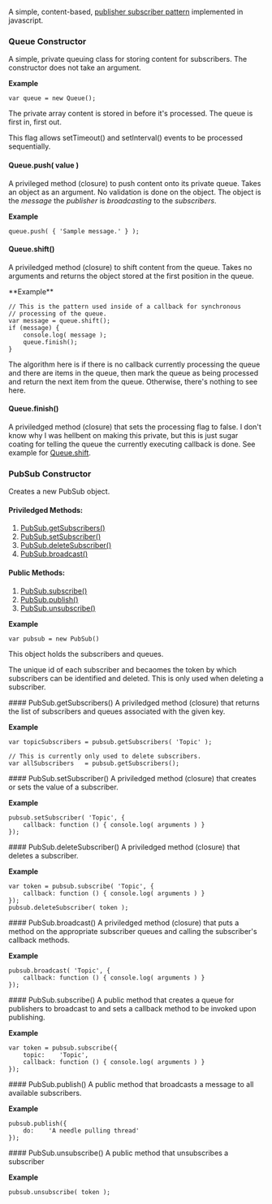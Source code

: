 A simple, content-based, [publisher subscriber pattern](http://en.wikipedia.org/wiki/Publish%E2%80%93subscribe_pattern)
implemented in javascript.

### Queue Constructor
A simple, private queuing class for storing content for subscribers.
The constructor does not take an argument.

**Example**  

    var queue = new Queue();

The private array content is stored in before it's processed.  The queue
is first in, first out.

This flag allows setTimeout() and setInterval() events to be processed
sequentially.   

#### Queue.push( value )
A privileged method (closure) to push content onto its private queue.
Takes an object as an argument.  No validation is done on the object. 
The object is the *message* the *publisher* is *broadcasting* to the
*subscribers*.

**Example**

    queue.push( { 'Sample message.' } );

#### Queue.shift()
A priviledged method (closure) to shift content from the queue.  Takes no
arguments and returns the object stored at the first position in the
queue.  

<a id="queue.shift" />
**Example** 

    // This is the pattern used inside of a callback for synchronous
    // processing of the queue.
    var message = queue.shift();
    if (message) {
        console.log( message );  
        queue.finish();
    }

The algorithm here is if there is no callback currently processing the
queue and there are items in the queue, then mark the queue as being
processed and return the next item from the queue.  Otherwise, there's 
nothing to see here.

#### Queue.finish()
A priviledged method (closure) that sets the processing flag to false.
I don't know why I was hellbent on making this private, but this is just
sugar coating for telling the queue the currently executing callback
is done.  See example for [Queue.shift](#queue.shift).

### PubSub Constructor
Creates a new PubSub object.
#### Priviledged Methods:
1.  [PubSub.getSubscribers()](#pubsub.getSubscribers)
2.  [PubSub.setSubscriber()](#pubsub.setSubscriber)
3.  [PubSub.deleteSubscriber()](#pubsub.deleteSubscruibe)
4.  [PubSub.broadcast()](#pubsub.broadcast)

#### Public Methods:
1.  [PubSub.subscribe()](#pubsub.subscribe)
2.  [PubSub.publish()](#pubsub.publish)
3.  [PubSub.unsubscribe()](#pubsub.unsubscribe)

**Example**

    var pubsub = new PubSub()

This object holds the subscribers and queues.

The unique id of each subscriber and becaomes the token by which subscribers
can be identified and deleted.  This is only used when deleting a subscriber.

<a id="pubsub.getSubscribers" />
#### PubSub.getSubscribers()
A priviledged method (closure) that returns the list of subscribers and
queues associated with the given key.

**Example**

    var topicSubscribers = pubsub.getSubscribers( 'Topic' );
    
    // This is currently only used to delete subscribers.
    var allSubscribers   = pubsub.getSubscribers();

<a id="pubsub.setSubscriber" />
#### PubSub.setSubscriber()
A priviledged method (closure) that creates or sets the value of a
subscriber.

**Example**

    pubsub.setSubscriber( 'Topic', {
        callback: function () { console.log( arguments ) }
    });

<a id="pubsub.deleteSubscriber" /> 
#### PubSub.deleteSubscriber()
A priviledged method (closure) that deletes a subscriber.

**Example**

    var token = pubsub.subscribe( 'Topic', {
        callback: function () { console.log( arguments ) }
    });
    pubsub.deleteSubscriber( token );

<a id="pubsub.broadcast" /> 
#### PubSub.broadcast()
A priviledged method (closure) that puts a method on the appropriate
subscriber queues and calling the subscriber's callback methods.

**Example**

    pubsub.broadcast( 'Topic', {
        callback: function () { console.log( arguments ) }
    });

<a id="pubsub.subscribe" /> 
#### PubSub.subscribe()
A public method that creates a queue for publishers to broadcast to and sets
a callback method to be invoked upon publishing.

**Example**

    var token = pubsub.subscribe({
        topic:    'Topic',
        callback: function () { console.log( arguments ) }
    });

<a id="pubsub.publish" />
#### PubSub.publish()
A public method that broadcasts a message to all available subscribers.

**Example**

    pubsub.publish({
        do:    'A needle pulling thread'
    });

<a id="pubsub.unsubscribe" />
#### PubSub.unsubscribe()
A public method that unsubscribes a subscriber

**Example**

    pubsub.unsubscribe( token );
